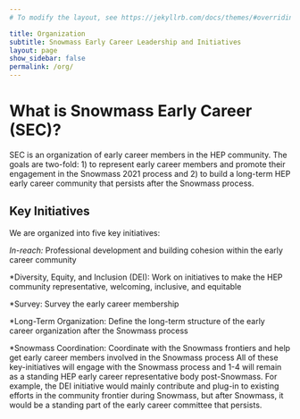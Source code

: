 ```yaml
---
# To modify the layout, see https://jekyllrb.com/docs/themes/#overriding-theme-defaults

title: Organization
subtitle: Snowmass Early Career Leadership and Initiatives
layout: page
show_sidebar: false
permalink: /org/
---
```



# What is Snowmass Early Career (SEC)?
SEC is an organization of early career members in the HEP community. The goals are two-fold: 1) to represent early career 
members and promote their engagement in the Snowmass 2021 process and 2) to build a long-term HEP early career community 
that persists after the Snowmass process.

## Key Initiatives
We are organized into five key initiatives:

*In-reach:* Professional development and building cohesion within the early career community

*Diversity, Equity, and Inclusion (DEI): Work on initiatives to make the HEP community representative, welcoming, inclusive, 
and equitable

*Survey: Survey the early career membership

*Long-Term Organization: Define the long-term structure of the early career organization after the Snowmass process

*Snowmass Coordination: Coordinate with the Snowmass frontiers and help get early career members involved in the Snowmass process
All of these key-initiatives will engage with the Snowmass process and 1-4 will remain as a standing HEP early career representative 
body post-Snowmass. For example, the DEI initiative would mainly contribute and plug-in to existing efforts in the community frontier 
during Snowmass, but after Snowmass, it would be a standing part of the early career committee that persists.



